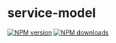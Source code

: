 # service-model

[![NPM version](https://img.shields.io/npm/v/@aws-sdk/service-model.svg)](https://www.npmjs.com/package/@aws-sdk/service-model)
[![NPM downloads](https://img.shields.io/npm/dm/@aws-sdk/service-model.svg)](https://www.npmjs.com/package/@aws-sdk/service-model)
